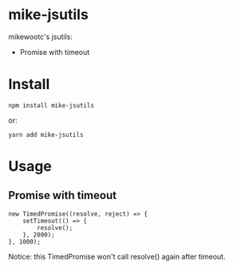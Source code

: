 # mike-jsutils

mikewootc's jsutils:

* Promise with timeout


# Install

    npm install mike-jsutils

or:

    yarn add mike-jsutils

# Usage

## Promise with timeout

    new TimedPromise((resolve, reject) => {
        setTimeout(() => {
            resolve();
        }, 2000);
    }, 1000);

Notice: this TimedPromise won't call resolve() again after timeout.
